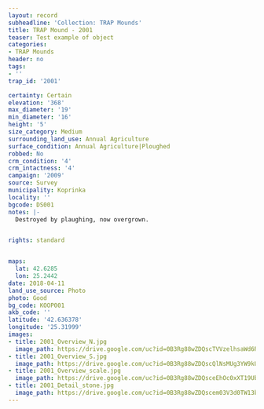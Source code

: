 ```yaml
---
layout: record
subheadline: 'Collection: TRAP Mounds'
title: TRAP Mound - 2001
teaser: Test example of object
categories:
- TRAP Mounds
header: no
tags:
- ''
trap_id: '2001'

certainty: Certain
elevation: '368'
max_diameter: '19'
min_diameter: '16'
height: '5'
size_category: Medium
surrounding_land_use: Annual Agriculture
surface_condition: Annual Agriculture|Ploughed
robbed: No
crm_condition: '4'
crm_intactness: '4'
campaign: '2009'
source: Survey
municipality: Koprinka
locality: ''
bgcode: DS001
notes: |-
  Destroyed by plaughing, now overgrown.


rights: standard


maps:
  lat: 42.6285
  lon: 25.2442
date: 2018-04-11
land_use_source: Photo
photo: Good
bg_code: KOOP001
akb_code: ''
latitude: '42.636378'
longitude: '25.31999'
images:
- title: 2001_Overview_N.jpg
  image_path: https://drive.google.com/uc?id=0B3Rg88wZDQscTVVzelhsaWd6RzA
- title: 2001_Overview_S.jpg
  image_path: https://drive.google.com/uc?id=0B3Rg88wZDQscQlNsMUg3YW9kUVU
- title: 2001_Overview_scale.jpg
  image_path: https://drive.google.com/uc?id=0B3Rg88wZDQsceEhOc0xXT19Ub0E
- title: 2001_Detail_stone.jpg
  image_path: https://drive.google.com/uc?id=0B3Rg88wZDQscem03V3d0TW13bVE
---
```

